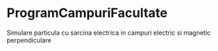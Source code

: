 # ProgramCampuriFacultate
Simulare particula cu sarcina electrica in campuri electric si magnetic perpendiculare
